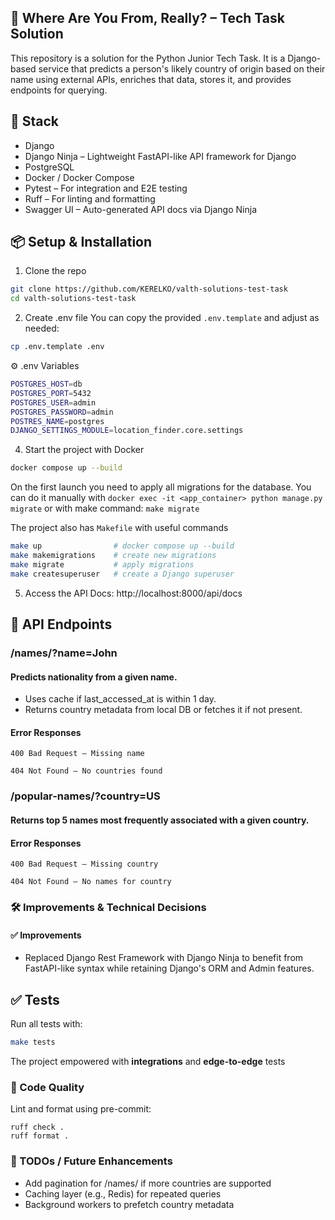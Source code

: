 ## 🧠 Where Are You From, Really? – Tech Task Solution

This repository is a solution for the Python Junior Tech Task.
It is a Django-based service that predicts a person's likely country of origin based on their name using external APIs, enriches that data, stores it, and provides endpoints for querying.

## 🚀 Stack
  - Django
  - Django Ninja – Lightweight FastAPI-like API framework for Django
  - PostgreSQL
  - Docker / Docker Compose
  - Pytest – For integration and E2E testing
  - Ruff – For linting and formatting
  - Swagger UI – Auto-generated API docs via Django Ninja

## 📦 Setup & Installation

1. Clone the repo
```bash
git clone https://github.com/KERELKO/valth-solutions-test-task
cd valth-solutions-test-task
```
2. Create .env file
You can copy the provided `.env.template` and adjust as needed:
```bash
cp .env.template .env
```
⚙️ .env Variables
```bash
POSTGRES_HOST=db
POSTGRES_PORT=5432
POSTGRES_USER=admin
POSTGRES_PASSWORD=admin
POSTRES_NAME=postgres
DJANGO_SETTINGS_MODULE=location_finder.core.settings
```
4. Start the project with Docker
```bash
docker compose up --build
```
On the first launch you need to apply all migrations for the database. You can do it manually
with `docker exec -it <app_container> python manage.py migrate` or with make command: `make migrate`

The project also has `Makefile` with useful commands
```bash
make up                # docker compose up --build
make makemigrations    # create new migrations
make migrate           # apply migrations
make createsuperuser   # create a Django superuser
```
5. Access the API
Docs: http://localhost:8000/api/docs

## 🔌 API Endpoints
### __/names/?name=John__
#### Predicts nationality from a given name.
* Uses cache if last_accessed_at is within 1 day.
* Returns country metadata from local DB or fetches it if not present.

#### Error Responses
```http
400 Bad Request – Missing name

404 Not Found – No countries found
```

### /popular-names/?country=US
#### Returns top 5 names most frequently associated with a given country.

#### Error Responses
```http
400 Bad Request – Missing country

404 Not Found – No names for country
```

### 🛠 Improvements & Technical Decisions
#### ✅ Improvements
  * Replaced Django Rest Framework with Django Ninja to benefit from FastAPI-like syntax while retaining Django's ORM and Admin features.

## ✅ Tests
Run all tests with:
```bash
make tests
```
The project empowered with __integrations__ and __edge-to-edge__ tests

### 🧹 Code Quality
Lint and format using pre-commit:
```
ruff check .
ruff format .
```
### 📌 TODOs / Future Enhancements
  - Add pagination for /names/ if more countries are supported
  - Caching layer (e.g., Redis) for repeated queries
  - Background workers to prefetch country metadata
